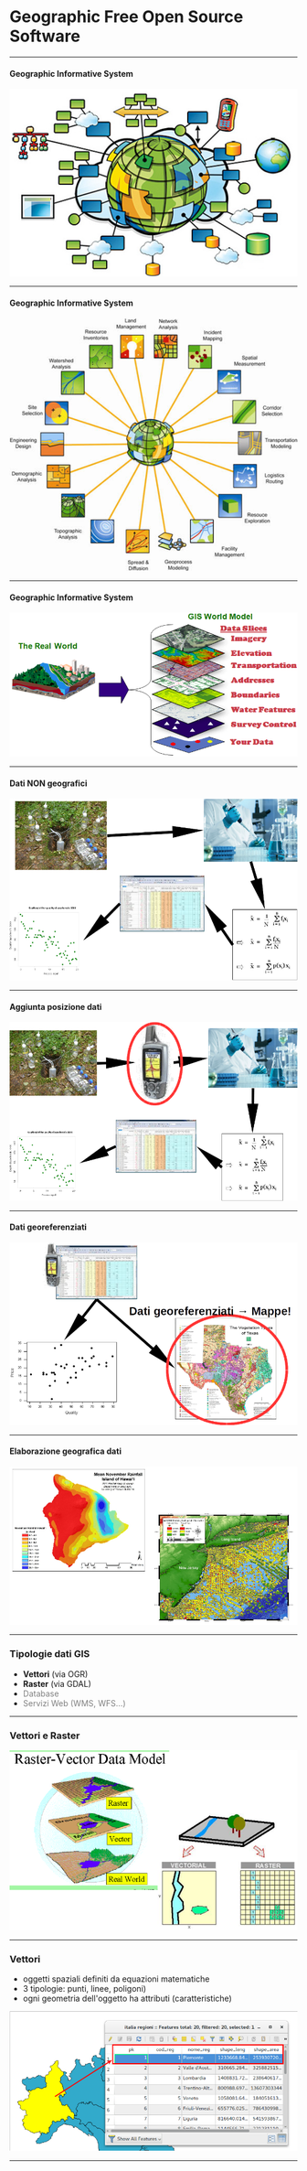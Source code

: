 # Geographic Free Open Source Software

---

#### Geographic Informative System


![Immagine](assets/gis1.png)

---

#### Geographic Informative System


![Immagine](assets/gis2.png)

---

#### Geographic Informative System


![Immagine](assets/gis3.png)

---

#### Dati NON geografici


![Immagine](assets/gis4.png)

---

#### Aggiunta posizione dati


![Immagine](assets/gis5.png)

---

#### Dati georeferenziati


![Immagine](assets/gis6.png)

---

#### Elaborazione geografica dati


![Immagine](assets/gis7.png)

---

### Tipologie dati GIS

* **Vettori** (via OGR)
* **Raster** (via GDAL)
* <span style="color:gray">Database</span>
* <span style="color:gray">Servizi Web (WMS, WFS...)</span>

---

### Vettori e Raster

![Immagine](assets/vecrast.png)

---

### Vettori

* oggetti spaziali definiti da equazioni matematiche <!-- .element: class="fragment" data-fragment-index="1" -->
* 3 tipologie: punti, linee, poligoni) <!-- .element: class="fragment" data-fragment-index="2" -->
* ogni geometria dell'oggetto ha attributi (caratteristiche) <!-- .element: class="fragment" data-fragment-index="3" -->

![Immagine](assets/vec.png) <!-- .element: class="fragment" data-fragment-index="4" style="height:60%;width:60%;"-->

---






























